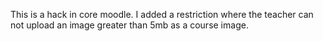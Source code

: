This is a hack in core moodle.
I added a restriction where the teacher can not upload an image greater than 5mb as a course image.
